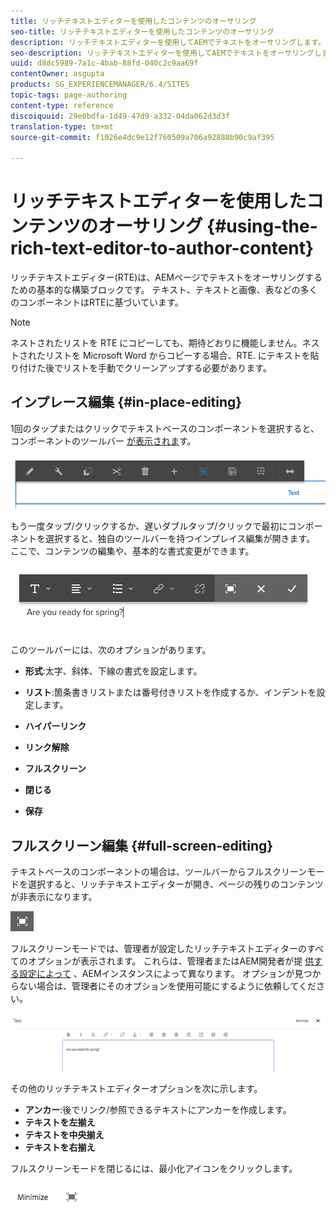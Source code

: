 ```yaml
---
title: リッチテキストエディターを使用したコンテンツのオーサリング
seo-title: リッチテキストエディターを使用したコンテンツのオーサリング
description: リッチテキストエディターを使用してAEMでテキストをオーサリングします。
seo-description: リッチテキストエディターを使用してAEMでテキストをオーサリングします。
uuid: d8dc5989-7a1c-4bab-88fd-040c2c9aa69f
contentOwner: asgupta
products: SG_EXPERIENCEMANAGER/6.4/SITES
topic-tags: page-authoring
content-type: reference
discoiquuid: 29e0bdfa-1d49-47d9-a332-04da062d3d3f
translation-type: tm+mt
source-git-commit: f1026e4dc9e12f760509a706a92888b90c9af395

---
```



# リッチテキストエディターを使用したコンテンツのオーサリング {#using-the-rich-text-editor-to-author-content}

リッチテキストエディター(RTE)は、AEMページでテキストをオーサリングするための基本的な構築ブロックです。 テキスト、テキストと画像、表などの多くのコンポーネントはRTEに基づいています。

>[!NOTE]
>
>ネストされたリストを RTE にコピーしても、期待どおりに機能しません。ネストされたリストを Microsoft Word からコピーする場合、RTE. にテキストを貼り付けた後でリストを手動でクリーンアップする必要があります。

## インプレース編集 {#in-place-editing}

1回のタップまたはクリックでテキストベースのコンポーネントを選択すると、コンポーネントのツールバー [が表示されま](../sites-authoring/editing-content.md#edit-configure-copy-cut-delete-paste)す。

![screen_shot_2018-03-21at163054](assets/screen_shot_2018-03-21at163054.png)

もう一度タップ/クリックするか、遅いダブルタップ/クリックで最初にコンポーネントを選択すると、独自のツールバーを持つインプレイス編集が開きます。 ここで、コンテンツの編集や、基本的な書式変更ができます。

![screen_shot_2018-03-21at163214](assets/screen_shot_2018-03-21at163214.png)

このツールバーには、次のオプションがあります。

* **形式**:太字、斜体、下線の書式を設定します。

* **リスト**:箇条書きリストまたは番号付きリストを作成するか、インデントを設定します。

* **ハイパーリンク**

* **リンク解除**

* **フルスクリーン**

* **閉じる**

* **保存**

## フルスクリーン編集 {#full-screen-editing}

テキストベースのコンポーネントの場合は、ツールバーからフルスクリーンモードを選択すると、リッチテキストエディターが開き、ページの残りのコンテンツが非表示になります。

![](do-not-localize/screen_shot_2018-03-21at163236.png)

フルスクリーンモードでは、管理者が設定したリッチテキストエディターのすべてのオプションが表示されます。 これらは、管理者またはAEM開発者が提 [供する設定によって](../sites-administering/rich-text-editor.md) 、AEMインスタンスによって異なります。 オプションが見つからない場合は、管理者にそのオプションを使用可能にするように依頼してください。

![screen_shot_2018-03-21at163248](assets/screen_shot_2018-03-21at163248.png)

その他のリッチテキストエディターオプションを次に示します。

* **アンカー**:後でリンク/参照できるテキストにアンカーを作成します。
* **テキストを左揃え**
* **テキストを中央揃え**
* **テキストを右揃え**

フルスクリーンモードを閉じるには、最小化アイコンをクリックします。

![screen_shot_2018-03-21at163323](assets/screen_shot_2018-03-21at163323.png)
